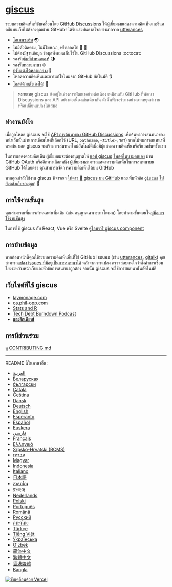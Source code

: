 # [giscus][giscus]

ระบบความคิดเห็นที่ขับเคลื่อนโดย [GitHub Discussions][discussions] ให้ผู้เยี่ยมชมแสดงความคิดเห็นและรีแอคชันบนเว็บไซต์ของคุณผ่าน GitHub! ได้รับแรงบันดาลใจอย่างมากจาก [utterances][utterances]

- [โอเพนซอร์ส][repo] 🌏
- ไม่มีตัวติดตาม, ไม่มีโฆษณา, ฟรีตลอดไป 📡 🚫
- ไม่ต้องมีฐานข้อมูล ข้อมูลทั้งหมดเก็บไว้ใน GitHub Discussions :octocat:
- รองรับ[ธีมที่กำหนดเอง][creating-custom-themes]! 🌗
- รองรับ[หลายภาษา][multiple-languages] 🌐
- [ปรับแต่งได้หลายอย่าง][advanced-usage] 🔧
- โหลดความคิดเห็นและการแก้ไขใหม่จาก GitHub อัตโนมัติ 🔃
- [โอสต์ด้วยตัวเองได้][self-hosting]! 🤳

> **หมายเหตุ**
> giscus ยังอยู่ในช่วงการพัฒนาอย่างต่อเนื่อง เหมือนกับ GitHub ที่พัฒนา Discussions และ API อย่างต่อเนื่องเช่นเดียวกัน ดังนั้นฟีเจอร์บางอย่างอาจหยุดทำงานหรือเปลี่ยนแปลงได้เสมอ

## ทำงานยังไง

เมื่อถูกโหลด giscus จะใช้ [API การค้นหาของ GitHub Discussions][search-api] เพื่อค้นหาการสนทนาของหน้าเว็บนั้นผ่านการเชื่อมโยงที่เลือกไว้ (URL, `pathname`, `<title>`, ฯลฯ) หากไม่พบการสนทนาที่ตรงกัน บอต giscus จะสร้างการสนทนาใหม่อัตโนมัติเมื่อมีผู้แสดงความคิดเห็นหรือรีแอคชันครั้งแรก

ในการแสดงความคิดเห็น ผู้เยี่ยมชมจะต้องอนุญาตให้ [แอป giscus][giscus-app] [โพสต์ในนามตนเอง][authorization] ผ่าน GitHub OAuth หรืออีกทางเลือกหนึ่ง ผู้เยี่ยมชมสามารถแสดงความคิดเห็นในการสนทนาบน GitHub ได้โดยตรง คุณสามารถจัดการความคิดเห็นได้บน GitHub

[giscus]: https://giscus.app/th
[discussions]: https://docs.github.com/en/discussions
[utterances]: https://github.com/utterance/utterances
[repo]: https://github.com/giscus/giscus
[advanced-usage]: https://github.com/giscus/giscus/blob/main/ADVANCED-USAGE.md
[creating-custom-themes]: https://github.com/giscus/giscus/blob/main/ADVANCED-USAGE.md#data-theme
[multiple-languages]: https://github.com/giscus/giscus/blob/main/CONTRIBUTING.md#adding-localizations
[self-hosting]: https://github.com/giscus/giscus/blob/main/SELF-HOSTING.md
[search-api]: https://docs.github.com/en/graphql/guides/using-the-graphql-api-for-discussions#search
[giscus-app]: https://github.com/apps/giscus
[authorization]: https://docs.github.com/en/developers/apps/identifying-and-authorizing-users-for-github-apps

<!-- configuration -->

หากคุณกำลังใช้งาน giscus พิจารณา [ให้ดาว 🌟 giscus บน GitHub][repo] และเพิ่มหัวข้อ [`giscus`][giscus-topic] [ไปยังคลังเก็บของคุณ][topic-howto]! 🎉

## การใช้งานขั้นสูง

คุณสามารถเพิ่มการกำหนดค่าเพิ่มเติม (เช่น อนุญาตเฉพาะบางโดเมน) โดยทำตามขั้นตอนใน[คู่มือการใช้งานขั้นสูง][advanced-usage]

ในการใช้ giscus กับ React, Vue หรือ Svelte ดู[ไลบรารี giscus component][giscus-component]

## การย้ายข้อมูล

หากก่อนหน้านี้คุณใช้ระบบความคิดเห็นอื่นที่ใช้ GitHub Issues (เช่น [utterances][utterances], [gitalk][gitalk]) คุณสามารถ[แปลง issues ที่มีอยู่เป็นการสนทนาได้][convert] หลังจากการแปลง ตรวจสอบแน่ใจว่าตั้งค่าการเชื่อมโยงระหว่างหน้าเว็บและหัวข้อการสนทนาถูกต้อง จากนั้น giscus จะใช้การสนทนานั้นอัตโนมัติ

## เว็บไซต์ที่ใช้ giscus

- [laymonage.com][laymonage-website]
- [os.phil-opp.com][os-phil-opp]
- [Stats and R][statsandr]
- [Tech Debt Burndown Podcast][techdebtburndown]
- [**และอีกเพียบ!**][giscus-topic]

## การมีส่วนร่วม

ดู [CONTRIBUTING.md][contributing]

[giscus-component]: https://github.com/giscus/giscus-component
[repo]: https://github.com/giscus/giscus
[giscus-topic]: https://github.com/topics/giscus
[topic-howto]: https://docs.github.com/en/github/administering-a-repository/classifying-your-repository-with-topics
[advanced-usage]: https://github.com/giscus/giscus/blob/main/ADVANCED-USAGE.md
[utterances]: https://github.com/utterance/utterances
[gitalk]: https://github.com/gitalk/gitalk
[convert]: https://docs.github.com/en/discussions/managing-discussions-for-your-community/moderating-discussions#converting-an-issue-to-a-discussion
[laymonage-website]: https://laymonage.com/posts/giscus
[os-phil-opp]: https://os.phil-opp.com
[statsandr]: https://statsandr.com
[techdebtburndown]: https://techdebtburndown.com
[contributing]: https://github.com/giscus/giscus/blob/main/CONTRIBUTING.md

<!-- end -->

---

README นี้ในภาษาอื่น:

- [&lrm;العربية](README.ar.md)
- [Беларуская](README.be.md)
- [български](README.bg.md)
- [Català](README.ca.md)
- [Čeština](README.cs.md)
- [Dansk](README.da.md)
- [Deutsch](README.de.md)
- [English](README.md)
- [Esperanto](README.eo.md)
- [Español](README.es.md)
- [Euskera](README.eu.md)
- [فارسی](README.fa.md)
- [Français](README.fr.md)
- [Ελληνικά](README.gr.md)
- [Srpsko-Hrvatski (BCMS)](README.hbs.md)
- [עברית](README.he.md)
- [Magyar](README.hu.md)
- [Indonesia](README.id.md)
- [Italiano](README.it.md)
- [日本語](README.ja.md)
- [ភាសាខ្មែរ](README.kh.md)
- [한국어](README.ko.md)
- [Nederlands](README.nl.md)
- [Polski](README.pl.md)
- [Português](README.pt.md)
- [Română](README.ro.md)
- [Русский](README.ru.md)
- [ภาษาไทย](README.th.md)
- [Türkçe](README.tr.md)
- [Tiếng Việt](README.vi.md)
- [Українська](README.uk.md)
- [O'zbek](README.uz.md)
- [简体中文](README.zh-CN.md)
- [繁體中文](README.zh-TW.md)
- [香港繁體](README.zh-HK.md)
- [Bangla](README.bn.md)

[![ขับเคลื่อนด้วย Vercel](public/powered-by-vercel.svg)][vercel]

[vercel]: https://vercel.com/?utm_source=giscus&utm_campaign=oss
